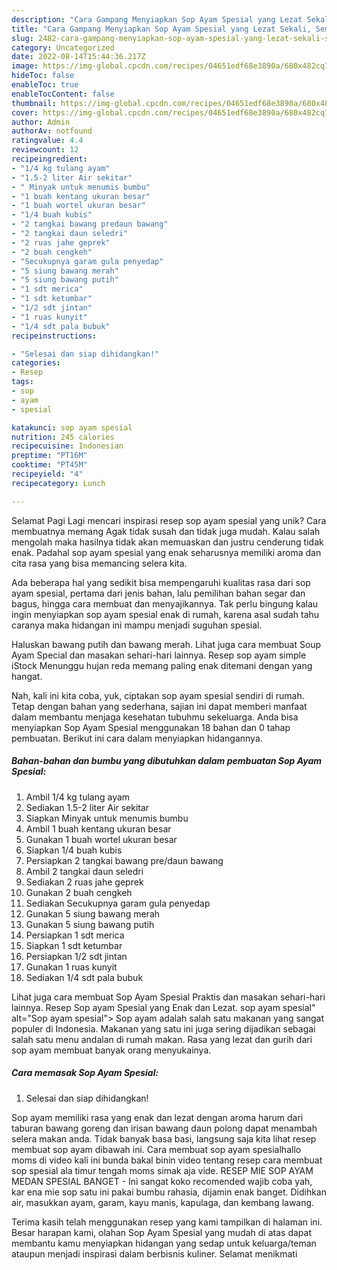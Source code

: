 ```yaml
---
description: "Cara Gampang Menyiapkan Sop Ayam Spesial yang Lezat Sekali, Sempurna"
title: "Cara Gampang Menyiapkan Sop Ayam Spesial yang Lezat Sekali, Sempurna"
slug: 2482-cara-gampang-menyiapkan-sop-ayam-spesial-yang-lezat-sekali-sempurna
category: Uncategorized
date: 2022-08-14T15:44:36.217Z
image: https://img-global.cpcdn.com/recipes/04651edf68e3890a/680x482cq70/sop-ayam-spesial-foto-resep-utama.jpg
hideToc: false
enableToc: true
enableTocContent: false
thumbnail: https://img-global.cpcdn.com/recipes/04651edf68e3890a/680x482cq70/sop-ayam-spesial-foto-resep-utama.jpg
cover: https://img-global.cpcdn.com/recipes/04651edf68e3890a/680x482cq70/sop-ayam-spesial-foto-resep-utama.jpg
author: Admin
authorAv: notfound
ratingvalue: 4.4
reviewcount: 12
recipeingredient:
- "1/4 kg tulang ayam"
- "1.5-2 liter Air sekitar"
- " Minyak untuk menumis bumbu"
- "1 buah kentang ukuran besar"
- "1 buah wortel ukuran besar"
- "1/4 buah kubis"
- "2 tangkai bawang predaun bawang"
- "2 tangkai daun seledri"
- "2 ruas jahe geprek"
- "2 buah cengkeh"
- "Secukupnya garam gula penyedap"
- "5 siung bawang merah"
- "5 siung bawang putih"
- "1 sdt merica"
- "1 sdt ketumbar"
- "1/2 sdt jintan"
- "1 ruas kunyit"
- "1/4 sdt pala bubuk"
recipeinstructions:

- "Selesai dan siap dihidangkan!"
categories:
- Resep
tags:
- sop
- ayam
- spesial

katakunci: sop ayam spesial 
nutrition: 245 calories
recipecuisine: Indonesian
preptime: "PT16M"
cooktime: "PT45M"
recipeyield: "4"
recipecategory: Lunch

---
```



Selamat Pagi Lagi mencari inspirasi resep sop ayam spesial yang unik? Cara membuatnya memang Agak tidak susah dan tidak juga mudah. Kalau salah mengolah maka hasilnya tidak akan memuaskan dan justru cenderung tidak enak. Padahal sop ayam spesial yang enak seharusnya memiliki aroma dan cita rasa yang bisa memancing selera kita.


Ada beberapa hal yang sedikit bisa mempengaruhi kualitas rasa dari sop ayam spesial, pertama dari jenis bahan, lalu pemilihan bahan segar dan bagus, hingga cara membuat dan menyajikannya. Tak perlu bingung kalau ingin menyiapkan sop ayam spesial enak di rumah, karena asal sudah tahu caranya maka hidangan ini mampu menjadi suguhan spesial.

Haluskan bawang putih dan bawang merah. Lihat juga cara membuat Soup Ayam Special dan masakan sehari-hari lainnya. Resep sop ayam simple iStock Menunggu hujan reda memang paling enak ditemani dengan yang hangat.


Nah, kali ini kita coba, yuk, ciptakan sop ayam spesial sendiri di rumah. Tetap dengan bahan yang sederhana, sajian ini dapat memberi manfaat dalam membantu menjaga kesehatan tubuhmu sekeluarga. Anda bisa menyiapkan Sop Ayam Spesial menggunakan 18 bahan dan 0 tahap pembuatan. Berikut ini cara dalam menyiapkan hidangannya.

<!--inarticleads1-->

##### Bahan-bahan dan bumbu yang dibutuhkan dalam pembuatan Sop Ayam Spesial:

1. Ambil 1/4 kg tulang ayam
1. Sediakan 1.5-2 liter Air sekitar
1. Siapkan  Minyak untuk menumis bumbu
1. Ambil 1 buah kentang ukuran besar
1. Gunakan 1 buah wortel ukuran besar
1. Siapkan 1/4 buah kubis
1. Persiapkan 2 tangkai bawang pre/daun bawang
1. Ambil 2 tangkai daun seledri
1. Sediakan 2 ruas jahe geprek
1. Gunakan 2 buah cengkeh
1. Sediakan Secukupnya garam gula penyedap
1. Gunakan 5 siung bawang merah
1. Gunakan 5 siung bawang putih
1. Persiapkan 1 sdt merica
1. Siapkan 1 sdt ketumbar
1. Persiapkan 1/2 sdt jintan
1. Gunakan 1 ruas kunyit
1. Sediakan 1/4 sdt pala bubuk


Lihat juga cara membuat Sop Ayam Spesial Praktis dan masakan sehari-hari lainnya. Resep Sop ayam Spesial yang Enak dan Lezat. sop ayam spesial&#34; alt=&#34;Sop ayam spesial&#34;&gt; Sop ayam adalah salah satu makanan yang sangat populer di Indonesia. Makanan yang satu ini juga sering dijadikan sebagai salah satu menu andalan di rumah makan. Rasa yang lezat dan gurih dari sop ayam membuat banyak orang menyukainya. 

<!--inarticleads2-->

##### Cara memasak Sop Ayam Spesial:


1. Selesai dan siap dihidangkan!

Sop ayam memiliki rasa yang enak dan lezat dengan aroma harum dari taburan bawang goreng dan irisan bawang daun polong dapat menambah selera makan anda. Tidak banyak basa basi, langsung saja kita lihat resep membuat sop ayam dibawah ini. Cara membuat sop ayam spesialhallo moms di video kali ini bunda bakal binin video tentang resep cara membuat sop spesial ala timur tengah moms simak aja vide. RESEP MIE SOP AYAM MEDAN SPESIAL BANGET - Ini sangat koko recomended wajib coba yah, kar ena mie sop satu ini pakai bumbu rahasia, dijamin enak banget. Didihkan air, masukkan ayam, garam, kayu manis, kapulaga, dan kembang lawang. 

Terima kasih telah menggunakan resep yang kami tampilkan di halaman ini. Besar harapan kami, olahan Sop Ayam Spesial yang mudah di atas dapat membantu kamu menyiapkan hidangan yang sedap untuk keluarga/teman ataupun menjadi inspirasi dalam berbisnis kuliner. Selamat menikmati
